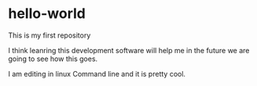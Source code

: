 # hello-world
This is my first repository


I think leanring this development software will help me in the future
we are going to see how this goes.

I am editing in linux Command line and it is pretty cool.
